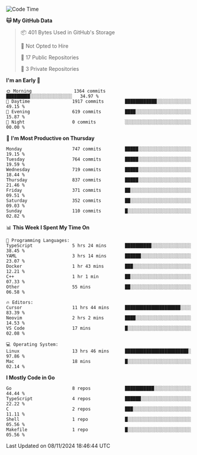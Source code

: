 <!--START_SECTION:waka-->
![Code Time](http://img.shields.io/badge/Code%20Time-937%20hrs%2056%20mins-blue)

**🐱 My GitHub Data** 

> 📦 401 Bytes Used in GitHub's Storage 
 > 
> 🚫 Not Opted to Hire
 > 
> 📜 17 Public Repositories 
 > 
> 🔑 3 Private Repositories 
 > 
**I'm an Early 🐤** 

```text
🌞 Morning                1364 commits        █████████░░░░░░░░░░░░░░░░   34.97 % 
🌆 Daytime                1917 commits        ████████████░░░░░░░░░░░░░   49.15 % 
🌃 Evening                619 commits         ████░░░░░░░░░░░░░░░░░░░░░   15.87 % 
🌙 Night                  0 commits           ░░░░░░░░░░░░░░░░░░░░░░░░░   00.00 % 
```
📅 **I'm Most Productive on Thursday** 

```text
Monday                   747 commits         █████░░░░░░░░░░░░░░░░░░░░   19.15 % 
Tuesday                  764 commits         █████░░░░░░░░░░░░░░░░░░░░   19.59 % 
Wednesday                719 commits         █████░░░░░░░░░░░░░░░░░░░░   18.44 % 
Thursday                 837 commits         █████░░░░░░░░░░░░░░░░░░░░   21.46 % 
Friday                   371 commits         ██░░░░░░░░░░░░░░░░░░░░░░░   09.51 % 
Saturday                 352 commits         ██░░░░░░░░░░░░░░░░░░░░░░░   09.03 % 
Sunday                   110 commits         █░░░░░░░░░░░░░░░░░░░░░░░░   02.82 % 
```


📊 **This Week I Spent My Time On** 

```text
💬 Programming Languages: 
TypeScript               5 hrs 24 mins       ██████████░░░░░░░░░░░░░░░   38.45 % 
YAML                     3 hrs 14 mins       ██████░░░░░░░░░░░░░░░░░░░   23.07 % 
Docker                   1 hr 43 mins        ███░░░░░░░░░░░░░░░░░░░░░░   12.21 % 
C++                      1 hr 1 min          ██░░░░░░░░░░░░░░░░░░░░░░░   07.33 % 
Other                    55 mins             ██░░░░░░░░░░░░░░░░░░░░░░░   06.58 % 

🔥 Editors: 
Cursor                   11 hrs 44 mins      █████████████████████░░░░   83.39 % 
Neovim                   2 hrs 2 mins        ████░░░░░░░░░░░░░░░░░░░░░   14.53 % 
VS Code                  17 mins             █░░░░░░░░░░░░░░░░░░░░░░░░   02.08 % 

💻 Operating System: 
Linux                    13 hrs 46 mins      ████████████████████████░   97.86 % 
Mac                      18 mins             █░░░░░░░░░░░░░░░░░░░░░░░░   02.14 % 
```

**I Mostly Code in Go** 

```text
Go                       8 repos             ███████████░░░░░░░░░░░░░░   44.44 % 
TypeScript               4 repos             ██████░░░░░░░░░░░░░░░░░░░   22.22 % 
C                        2 repos             ███░░░░░░░░░░░░░░░░░░░░░░   11.11 % 
Shell                    1 repo              █░░░░░░░░░░░░░░░░░░░░░░░░   05.56 % 
Makefile                 1 repo              █░░░░░░░░░░░░░░░░░░░░░░░░   05.56 % 
```




 Last Updated on 08/11/2024 18:46:44 UTC
<!--END_SECTION:waka-->
